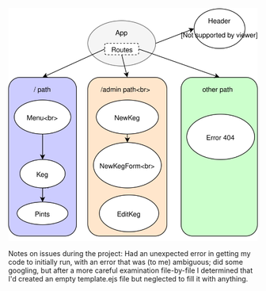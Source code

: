 ![alt text](./ComponentDiagram.svg "Component Diagram")

Notes on issues during the project:  Had an unexpected error in getting my code to initially run, with an error that was (to me) ambiguous; did some googling, but after a more careful examination file-by-file I determined that I'd created an empty template.ejs file but neglected to fill it with anything.
